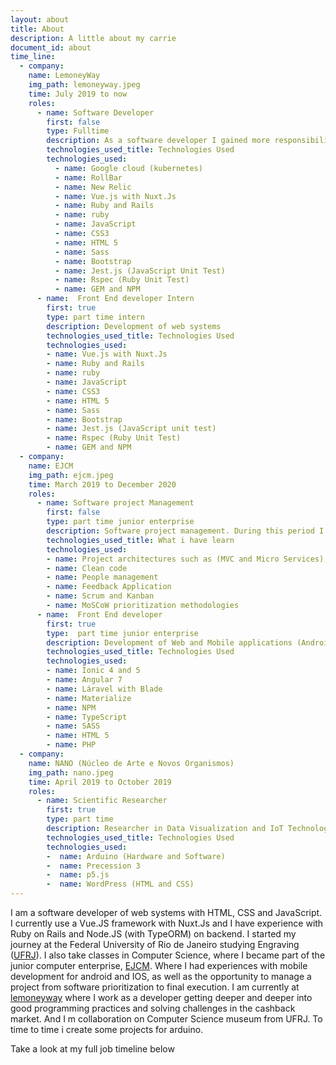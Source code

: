 ```yaml
---
layout: about
title: About
description: A little about my carrie 
document_id: about
time_line: 
  - company: 
    name: LemoneyWay
    img_path: lemoneyway.jpeg
    time: July 2019 to now 
    roles:
      - name: Software Developer 
        first: false
        type: Fulltime 
        description: As a software developer I gained more responsibilities within the development team. I also maintaining knowledge of my previous position and learning new technologies
        technologies_used_title: Technologies Used
        technologies_used:
          - name: Google cloud (kubernetes)
          - name: RollBar
          - name: New Relic
          - name: Vue.js with Nuxt.Js
          - name: Ruby and Rails
          - name: ruby
          - name: JavaScript
          - name: CSS3
          - name: HTML 5
          - name: Sass
          - name: Bootstrap
          - name: Jest.js (JavaScript Unit Test)
          - name: Rspec (Ruby Unit Test)
          - name: GEM and NPM
      - name:  Front End developer Intern
        first: true
        type: part time intern
        description: Development of web systems
        technologies_used_title: Technologies Used
        technologies_used:
        - name: Vue.js with Nuxt.Js
        - name: Ruby and Rails
        - name: ruby
        - name: JavaScript
        - name: CSS3
        - name: HTML 5
        - name: Sass
        - name: Bootstrap
        - name: Jest.js (JavaScript unit test)
        - name: Rspec (Ruby Unit Test)
        - name: GEM and NPM
  - company: 
    name: EJCM
    img_path: ejcm.jpeg
    time: March 2019 to December 2020
    roles:
      - name: Software project Management 
        first: false
        type: part time junior enterprise
        description: Software project management. During this period I was able to go deeper into
        technologies_used_title: What i have learn
        technologies_used:
        - name: Project architectures such as (MVC and Micro Services),
        - name: Clean code
        - name: People management
        - name: Feedback Application
        - name: Scrum and Kanban
        - name: MoSCoW prioritization methodologies
      - name:  Front End developer
        first: true
        type:  part time junior enterprise
        description: Development of Web and Mobile applications (Android and IOS)
        technologies_used_title: Technologies Used
        technologies_used:
        - name: Ionic 4 and 5
        - name: Angular 7
        - name: Láravel with Blade
        - name: Materialize
        - name: NPM
        - name: TypeScript
        - name: SASS
        - name: HTML 5
        - name: PHP
  - company: 
    name: NANO (Núcleo de Arte e Novos Organismos)
    img_path: nano.jpeg
    time: April 2019 to October 2019
    roles:
      - name: Scientific Researcher
        first: true
        type: part time
        description: Researcher in Data Visualization and IoT Technologies (Internet of Things)
        technologies_used_title: Technologies Used
        technologies_used:
        -  name: Arduino (Hardware and Software)
        -  name: Precession 3
        -  name: p5.js
        -  name: WordPress (HTML and CSS)
---
```



 I am a software developer of web systems with HTML, CSS and JavaScript. I currently use a Vue.JS framework with Nuxt.Js and I have experience with Ruby on Rails and Node.JS (with TypeORM) on backend. I started my journey at the Federal University of Rio de Janeiro studying Engraving ([UFRJ](https://eba.ufrj.br)). I also take classes in Computer Science, where I became part of the junior computer enterprise, [EJCM](https://ejcm.com.br). Where I had experiences with mobile development for android and IOS, as well as the opportunity to manage a project from software prioritization to final execution. I am currently at [lemoneyway](https://lemoneyway.com/en/) where I work as a developer getting deeper and deeper into good programming practices and solving challenges in the cashback market. And I m collaboration on Computer Science museum from UFRJ. To time to time i create some projects for arduino.

 Take a look at my full job timeline below
